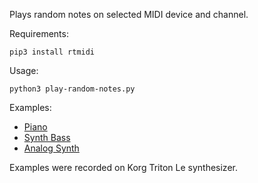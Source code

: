 Plays random notes on selected MIDI device and channel.

Requirements:

`pip3 install rtmidi`

Usage:

`python3 play-random-notes.py`

Examples:

* [Piano](http://irok84.kei.pl/share/github-examples/random-midi-notes-player/piano.mp3)
* [Synth Bass](http://irok84.kei.pl/share/github-examples/random-midi-notes-player/synth_bass.mp3)
* [Analog Synth](http://irok84.kei.pl/share/github-examples/random-midi-notes-player/analog_synth.mp3)

Examples were recorded on Korg Triton Le synthesizer.

